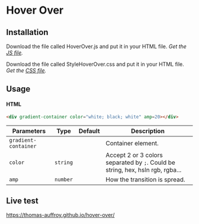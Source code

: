 <h1>Hover Over</h1>

## Installation

Download the file called HoverOver.js and put it in your HTML file.
_Get the [JS file](https://github.com/thomas-auffroy/hover-over/blob/main/assets/js/HoverOver.js)._

Download the file called StyleHoverOver.css and put it in your HTML file.
_Get the [CSS file](https://github.com/thomas-auffroy/hover-over/blob/main/assets/css/styleHoverOver.css)._

## Usage

#### HTML
```html
<div gradient-container color="white; black; white" amp=20></div>
```

| Parameters           | Type     | Default | Description                                                                    |
| -------------------- | -------- | ------- | ------------------------------------------------------------------------------ |
| `gradient-container` |          |         | Container element.                                                             |
| `color`              | `string` |         | Accept 2 or 3 colors separated by `;`. Could be string, hex, hsln rgb, rgba... |
| `amp`                | `number` |         | How the transition is spread.                                                  |

## Live test

https://thomas-auffroy.github.io/hover-over/

